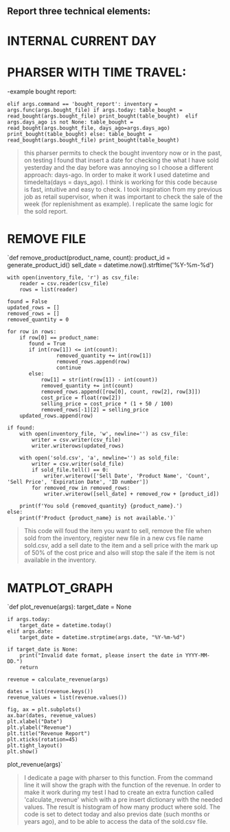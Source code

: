 ## Report three technical elements:

# INTERNAL CURRENT DAY


# PHARSER WITH TIME TRAVEL:

-example bought report: 

`elif args.command == 'bought_report':
            inventory = args.func(args.bought_file)
            if args.today:
                table_bought = read_bought(args.bought_file)
                print_bought(table_bought) 
            elif args.days_ago is not None:
                table_bought = read_bought(args.bought_file, days_ago=args.days_ago)
                print_bought(table_bought)
            else:
                 table_bought = read_bought(args.bought_file)
                 print_bought(table_bought)`

> this pharser permits to check the bought inventory now or in the past, on testing I found that insert a date for checking the what I have sold yesterday and the day before was annoying so I choose a different approach: days-ago. In order to make it work I used datetime and timedelta(days = days_ago). I think is working for this code because is fast, intuitive and easy to check. I took inspiration from my previous job as retail supervisor, when it was important to check the sale of the week (for replenishment as example). I replicate the same logic for the sold report.
# REMOVE FILE

`def remove_product(product_name, count):
    product_id = generate_product_id()
    sell_date = datetime.now().strftime('%Y-%m-%d')

    with open(inventory_file, 'r') as csv_file:
        reader = csv.reader(csv_file)
        rows = list(reader)

    found = False 
    updated_rows = []
    removed_rows = []
    removed_quantity = 0

    for row in rows:
        if row[0] == product_name:
           found = True
           if int(row[1]) <= int(count):
                    removed_quantity += int(row[1])
                    removed_rows.append(row)
                    continue
           else:
               row[1] = str(int(row[1]) - int(count))
               removed_quantity += int(count)
               removed_rows.append([row[0], count, row[2], row[3]])
               cost_price = float(row[2])
               selling_price = cost_price * (1 + 50 / 100)
               removed_rows[-1][2] = selling_price
        updated_rows.append(row)

    if found:
        with open(inventory_file, 'w', newline='') as csv_file:
            writer = csv.writer(csv_file)
            writer.writerows(updated_rows)  
        
        with open('sold.csv', 'a', newline='') as sold_file:
            writer = csv.writer(sold_file)
            if sold_file.tell() == 0: 
                writer.writerow(['Sell Date', 'Product Name', 'Count', 'Sell Price', 'Expiration Date', 'ID number'])
            for removed_row in removed_rows:
                writer.writerow([sell_date] + removed_row + [product_id])  

        print(f'You sold {removed_quantity} {product_name}.')
    else:
        print(f'Product {product_name} is not available.')`

> This code will foud the item you want to sell, remove the file when sold from the inventory, register new file in a new cvs file name sold.csv, add a sell date to the item and a sell price with the mark up of 50% of the cost price and also will stop the sale if the item is not available in the inventory. 

# MATPLOT_GRAPH

`def plot_revenue(args):
    target_date = None

    if args.today:
        target_date = datetime.today()
    elif args.date:
        target_date = datetime.strptime(args.date, "%Y-%m-%d")

    if target_date is None:
        print("Invalid date format, please insert the date in YYYY-MM-DD.")
        return

    revenue = calculate_revenue(args)

    dates = list(revenue.keys())
    revenue_values = list(revenue.values())

    fig, ax = plt.subplots()
    ax.bar(dates, revenue_values)
    plt.xlabel("Date")
    plt.ylabel("Revenue")
    plt.title("Revenue Report")
    plt.xticks(rotation=45)
    plt.tight_layout()
    plt.show()

plot_revenue(args)`

> I dedicate a page with pharser to this function. From the command line it will show the graph with the function of the revenue. In order to make it work during my test I had to create an extra function called 'calculate_revenue' which with a pre insert dictionary with the needed values. The result is histogram of how many product where sold. The code is set to detect today and also previos date (such months or years ago), and to be able to access the data of the sold.csv file.


